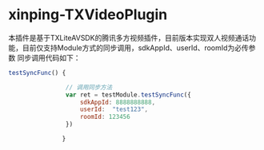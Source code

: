 # xinping-TXVideoPlugin
本插件是基于TXLiteAVSDK的腾讯多方视频插件，目前版本实现双人视频通话功能，目前仅支持Module方式的同步调用，sdkAppId、userId、roomId为必传参数
同步调用代码如下：
```javascript
testSyncFunc() {

                // 调用同步方法
                var ret = testModule.testSyncFunc({
                    sdkAppId: 8888888888,
                    userId:  "test123",
                    roomId: 123456
                })

               }
```

